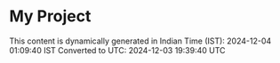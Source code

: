 # My Project

This content is dynamically generated in Indian Time (IST): 2024-12-04 01:09:40 IST
Converted to UTC: 2024-12-03 19:39:40 UTC
